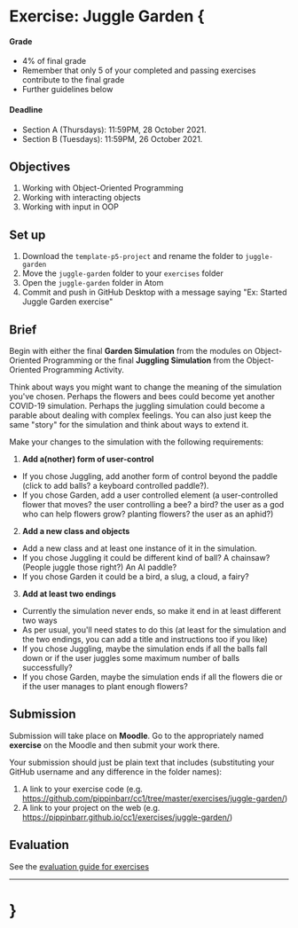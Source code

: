 # Exercise: Juggle Garden {

#### Grade
- 4% of final grade
- Remember that only 5 of your completed and passing exercises contribute to the final grade
- Further guidelines below

#### Deadline
- Section A (Thursdays): 11:59PM, 28 October 2021.
- Section B (Tuesdays): 11:59PM, 26 October 2021.

## Objectives

1. Working with Object-Oriented Programming
2. Working with interacting objects
3. Working with input in OOP

## Set up

1. Download the `template-p5-project` and rename the folder to `juggle-garden`
3. Move the `juggle-garden` folder to your `exercises` folder
4. Open the `juggle-garden` folder in Atom
5. Commit and push in GitHub Desktop with a message saying "Ex: Started Juggle Garden exercise"

## Brief

Begin with either the final **Garden Simulation** from the modules on Object-Oriented Programming or the final **Juggling Simulation** from the Object-Oriented Programming Activity.

Think about ways you might want to change the meaning of the simulation you've chosen. Perhaps the flowers and bees could become yet another COVID-19 simulation. Perhaps the juggling simulation could become a parable about dealing with complex feelings. You can also just keep the same "story" for the simulation and think about ways to extend it.

Make your changes to the simulation with the following requirements:

1. **Add a(nother) form of user-control**
  - If you chose Juggling, add another form of control beyond the paddle (click to add balls? a keyboard controlled paddle?).
  - If you chose Garden, add a user controlled element (a user-controlled flower that moves? the user controlling a bee? a bird? the user as a god who can help flowers grow? planting flowers? the user as an aphid?)
2. **Add a new class and objects**
  - Add a new class and at least one instance of it in the simulation.
  - If you chose Juggling it could be different kind of ball? A chainsaw? (People juggle those right?) An AI paddle?
  - If you chose Garden it could be a bird, a slug, a cloud, a fairy?
3. **Add at least two endings**
  - Currently the simulation never ends, so make it end in at least different two ways
  - As per usual, you'll need states to do this (at least for the simulation and the two endings, you can add a title and instructions too if you like)
  - If you chose Juggling, maybe the simulation ends if all the balls fall down or if the user juggles some maximum number of balls successfully?
  - If you chose Garden, maybe the simulation ends if all the flowers die or if the user manages to plant enough flowers?

## Submission

Submission will take place on **Moodle**. Go to the appropriately named **exercise** on the Moodle and then submit your work there.

Your submission should just be plain text that includes (substituting your GitHub username and any difference in the folder names):

1. A link to your exercise code (e.g. https://github.com/pippinbarr/cc1/tree/master/exercises/juggle-garden/)
2. A link to your project on the web (e.g. https://pippinbarr.github.io/cc1/exercises/juggle-garden/)

## Evaluation

See the [evaluation guide for exercises](../evaluation-guide/)

---

# }
